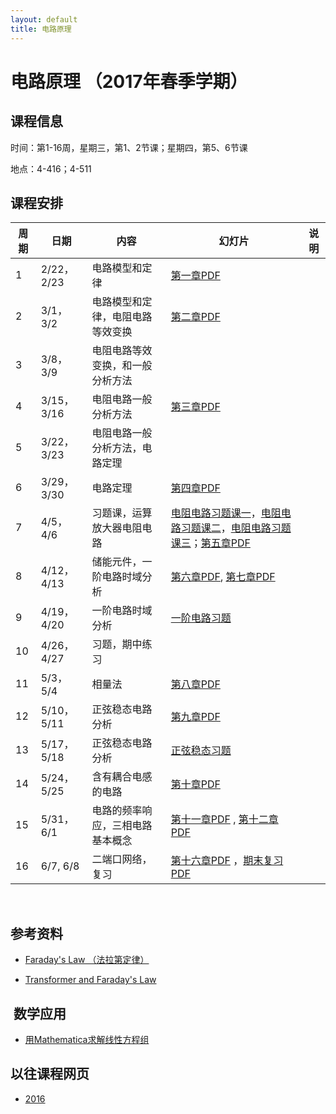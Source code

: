 ```yaml
---
layout: default
title: 电路原理
---
```


电路原理 （2017年春季学期）
===========================

课程信息
--------

时间：第1-16周，星期三，第1、2节课；星期四，第5、6节课

地点：4-416；4-511

课程安排
--------

| 周期 | 日期       | 内容                             | 幻灯片                                                                                                                                                | 说明 |
|------|------------|----------------------------------|-------------------------------------------------------------------------------------------------------------------------------------------------------|------|
| 1    | 2/22，2/23 | 电路模型和定律                   | [第一章PDF](第一章.pdf)                                                                                                                               |      |
| 2    | 3/1，3/2   | 电路模型和定律，电阻电路等效变换 | [第二章PDF](第二章.pdf)                                                                                                                               |      |
| 3    | 3/8，3/9   | 电阻电路等效变换，和一般分析方法 |                                                                                                                                                       |      |
| 4    | 3/15，3/16 | 电阻电路一般分析方法             | [第三章PDF](第三章.pdf)                                                                                                                               |      |
| 5    | 3/22，3/23 | 电阻电路一般分析方法，电路定理   |                                                                                                                                                       |      |
| 6    | 3/29，3/30 | 电路定理                         | [第四章PDF](第四章.pdf)                                                                                                                               |      |
| 7    | 4/5，4/6   | 习题课，运算放大器电阻电路       | [电阻电路习题课一](电阻电路习题课一.pdf)，[电阻电路习题课二](电阻电路习题课二.pdf)，[电阻电路习题课三](电阻电路习题课三.pdf)；[第五章PDF](第五章.pdf) |      |
| 8    | 4/12，4/13 | 储能元件，一阶电路时域分析       | [第六章PDF](第六章.pdf), [第七章PDF](第七章.pdf)                                                                                                      |      |
| 9    | 4/19，4/20 | 一阶电路时域分析                 | [一阶电路习题](一阶电路习题.pdf)                                                                                                                      |      |
| 10   | 4/26，4/27 | 习题，期中练习                   |                                                                                                                                                       |      |
| 11   | 5/3，5/4   | 相量法                           | [第八章PDF](第八章.pdf)                                                                                                                               |      |
| 12   | 5/10，5/11 | 正弦稳态电路分析                 | [第九章PDF](第九章.pdf)                                                                                                                               |      |
| 13   | 5/17，5/18 | 正弦稳态电路分析                 | [正弦稳态习题](正弦稳态习题1.pdf)                                                                                                                     |      |
| 14   | 5/24，5/25 | 含有耦合电感的电路               | [第十章PDF](第十章.pdf)                                                                                                                               |      |
| 15   | 5/31，6/1  | 电路的频率响应，三相电路基本概念 | [第十一章PDF](第十一章.pdf) , [第十二章PDF](第十二章.pdf)                                                                                             |      |
| 16   | 6/7, 6/8   | 二端口网络，复习                 | [第十六章PDF](第十六章.pdf) ，[期末复习PDF](期末复习.pdf)                                                                                             |      |

 

参考资料
--------

-   [Faraday's Law
    （法拉第定律）](http://hyperphysics.phy-astr.gsu.edu/hbase/electric/farlaw.html#c1)

-   [Transformer and Faraday's
    Law](http://hyperphysics.phy-astr.gsu.edu/hbase/magnetic/transf.html#c1)

##  数学应用
- [用Mathematica求解线性方程组](solve_linear_equations.html)
 

以往课程网页
------------

-   [2016](2016/electric-circuits/)
